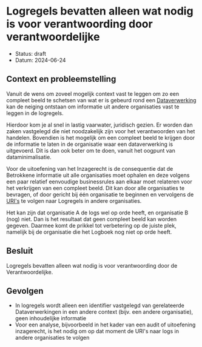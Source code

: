 # Logregels bevatten alleen wat nodig is voor verantwoording door verantwoordelijke

- Status: draft
- Datum: 2024-06-24


## Context en probleemstelling

Vanuit de wens om zoveel mogelijk context vast te leggen om zo een compleet beeld te schetsen van wat er is gebeurd rond een [Dataverwerking](https://logius-standaarden.github.io/logboek-dataverwerkingen/#dfn-dataverwerkingen) kan  de neiging ontstaan om informatie uit andere organisaties vast te leggen in de logregels.

Hierdoor kom je al snel in lastig vaarwater, juridisch gezien. Er worden dan zaken vastgelegd die niet noodzakelijk zijn voor het verantwoorden van het handelen. Bovendien is het mogelijk om een compleet beeld te krijgen door de informatie te laten in de organisatie waar een dataverwerking is uitgevoerd. Dit is dan ook beter om te doen, vanuit het oogpunt van dataminimalisatie.

Voor de uitoefening van het Inzagerecht is de consequentie dat de Betrokkene informatie uit alle organisaties moet ophalen en deze volgens een paar relatief eenvoudige businessrules aan elkaar moet relateren voor het verkrijgen van een compleet beeld. Dit kan door alle organisaties te bevragen, of door gericht bij één organisatie te beginnen en vervolgens de [URI's](https://datatracker.ietf.org/doc/html/rfc3986) te volgen naar Logregels in andere organisaties.

Het kan zijn dat organisatie A de logs wel op orde heeft, en organisatie B (nog) niet. Dan is het resultaat dat geen compleet beeld kan worden gegeven. Daarmee komt de prikkel tot verbetering op de juiste plek, namelijk bij de organisatie die het Logboek nog niet op orde heeft.


## Besluit

Logregels bevatten alleen wat nodig is voor verantwoording door de Verantwoordelijke.


## Gevolgen

- In logregels wordt alleen een identifier vastgelegd van gerelateerde Dataverwerkingen in een andere context (bijv. een andere organisatie), geen inhoudelijke informatie
- Voor een analyse, bijvoorbeeld in het kader van een audit of uitoefening inzagerecht, is het nodig om op dat moment de URI's naar logs in andere organisaties te volgen

